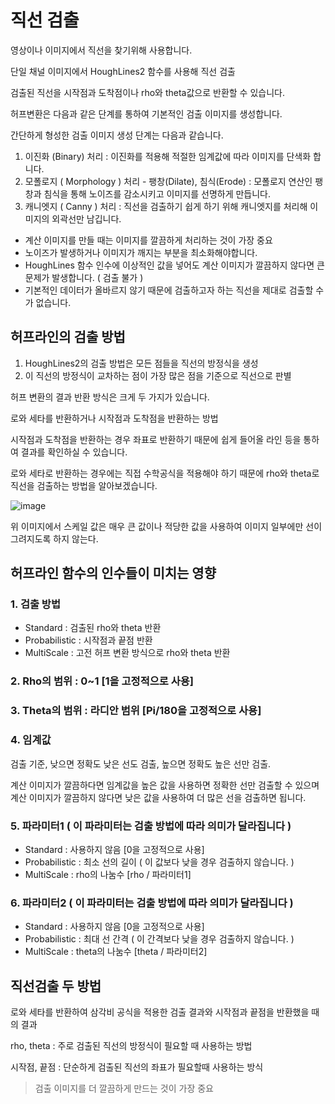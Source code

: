 # 직선 검출
영상이나 이미지에서 직선을 찾기위해 사용합니다.

단일 채널 이미지에서 HoughLines2 함수를 사용해 직선 검출

검출된 직선을 시작점과 도착점이나 rho와 theta값으로 반환할 수 있습니다.

허프변환은 다음과 같은 단계를 통하여 기본적인 검출 이미지를 생성합니다.

간단하게 형성한 검출 이미지 생성 단계는 다음과 같습니다.
1) 이진화 (Binary) 처리 : 이진화를 적용해 적절한 임계값에 따라 이미지를 단색화 합니다.
2) 모폴로지 ( Morphology ) 처리 - 팽창(Dilate), 침식(Erode) : 모폴로지 연산인 팽창과 침식을 통해 노이즈를 감소시키고 이미지를 선명하게 만듭니다.
3) 캐니엣지 ( Canny ) 처리 : 직선을 검출하기 쉽게 하기 위해 캐니엣지를 처리해 이미지의 외곽선만 남깁니다.
- 계산 이미지를 만들 때는 이미지를 깔끔하게 처리하는 것이 가장 중요
- 노이즈가 발생하거나 이미지가 깨지는 부분을 최소화해야합니다.
- HoughLines 함수 인수에 이상적인 값을 넣어도 계산 이미지가 깔끔하지 않다면 큰 문제가 발생합니다. ( 검출 불가 )
- 기본적인 데이터가 올바르지 않기 때문에 검출하고자 하는 직선을 제대로 검출할 수가 없습니다.

## 허프라인의 검출 방법
1) HoughLines2의 검출 방법은 모든 점들을 직선의 방정식을 생성
2) 이 직선의 방정식이 교차하는 점이 가장 많은 점을 기준으로 직선으로 판별

허프 변환의 결과 반환 방식은 크게 두 가지가 있습니다.

로와 세타를 반환하거나 시작점과 도착점을 반환하는 방법

시작점과 도착점을 반환하는 경우 좌표로 반환하기 때문에 쉽게 들어올 라인 등을 통하여 결과를 확인하실 수 있습니다.

로와 세타로 반환하는 경우에는 직접 수학공식을 적용해야 하기 때문에 rho와 theta로 직선을 검출하는 방법을 알아보겠습니다.

![image](https://github.com/user-attachments/assets/37449480-1bd3-47fe-a1e0-8f0f3ed9e811)

위 이미지에서 스케일 값은 매우 큰 값이나 적당한 값을 사용하여 이미지 일부에만 선이 그려지도록 하지 않는다.

## 허프라인 함수의 인수들이 미치는 영향
### 1. 검출 방법
- Standard : 검출된 rho와 theta 반환
- Probabilistic : 시작점과 끝점 반환
- MultiScale : 고전 허프 변환 방식으로 rho와 theta 반환

### 2. Rho의 범위 : 0~1 [1을 고정적으로 사용]
### 3. Theta의 범위 : 라디안 범위 [Pi/180을 고정적으로 사용]
### 4. 임계값 
검출 기준, 낮으면 정확도 낮은 선도 검출, 높으면 정확도 높은 선만 검출.

계산 이미지가 깔끔하다면 임계값을 높은 값을 사용하면 정확한 선만 검출할 수 있으며 계산 이미지가 깔끔하지 않다면 낮은 값을 사용하여 더 많은 선을 검출하면 됩니다.

### 5. 파라미터1 ( 이 파라미터는 검출 방법에 따라 의미가 달라집니다 )
- Standard : 사용하지 않음 [0을 고정적으로 사용]
- Probabilistic : 최소 선의 길이 ( 이 값보다 낮을 경우 검출하지 않습니다. )
- MultiScale : rho의 나눔수 [rho / 파라미터1]

### 6. 파라미터2 ( 이 파라미터는 검출 방법에 따라 의미가 달라집니다 )
- Standard : 사용하지 않음 [0을 고정적으로 사용]
- Probabilistic : 최대 선 간격 ( 이 간격보다 낮을 경우 검출하지 않습니다. )
- MultiScale : theta의 나눔수 [theta / 파라미터2]


## 직선검출 두 방법
로와 세타를 반환하여 삼각비 공식을 적용한 검출 결과와 시작점과 끝점을 반환했을 때의 결과

rho, theta : 주로 검출된 직선의 방정식이 필요할 때 사용하는 방법

시작점, 끝점 : 단순하게 검출된 직선의 좌표가 필요할때 사용하는 방식

> 검출 이미지를 더 깔끔하게 만드는 것이 가장 중요
